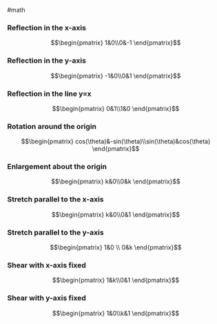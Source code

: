 #math 

### Reflection in the x-axis

$$\begin{pmatrix} 1&0\\0&-1 \end{pmatrix}$$

### Reflection in the y-axis

$$\begin{pmatrix} -1&0\\0&1 \end{pmatrix}$$
### Reflection in the line y=x

$$\begin{pmatrix} 0&1\\1&0 \end{pmatrix}$$

### Rotation around the origin

$$\begin{pmatrix} cos(\theta)&-sin(\theta)\\sin(\theta)&cos(\theta) \end{pmatrix}$$

### Enlargement about the origin

$$\begin{pmatrix} k&0\\0&k \end{pmatrix}$$

### Stretch parallel to the x-axis

$$\begin{pmatrix} k&0\\0&1 \end{pmatrix}$$

### Stretch parallel to the y-axis

$$\begin{pmatrix} 1&0 \\ 0&k \end{pmatrix}$$
### Shear with x-axis fixed

$$\begin{pmatrix} 1&k\\0&1 \end{pmatrix}$$
### Shear with y-axis fixed

$$\begin{pmatrix} 1&0\\k&1 \end{pmatrix}$$

